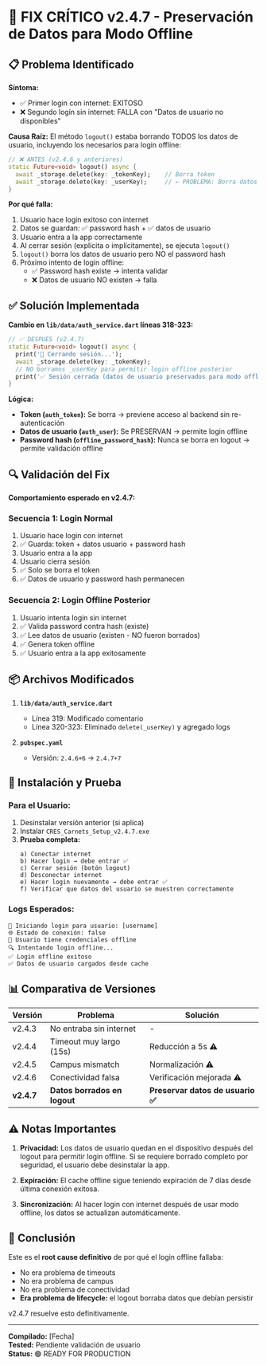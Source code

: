 # 🔧 FIX CRÍTICO v2.4.7 - Preservación de Datos para Modo Offline

## 📋 Problema Identificado

**Síntoma:** 
- ✅ Primer login con internet: EXITOSO
- ❌ Segundo login sin internet: FALLA con "Datos de usuario no disponibles"

**Causa Raíz:**
El método `logout()` estaba borrando TODOS los datos de usuario, incluyendo los necesarios para login offline:

```dart
// ❌ ANTES (v2.4.6 y anteriores)
static Future<void> logout() async {
  await _storage.delete(key: _tokenKey);    // Borra token
  await _storage.delete(key: _userKey);     // ← PROBLEMA: Borra datos de usuario
}
```

**Por qué falla:**
1. Usuario hace login exitoso con internet
2. Datos se guardan: ✅ password hash + ✅ datos de usuario
3. Usuario entra a la app correctamente
4. Al cerrar sesión (explícita o implícitamente), se ejecuta `logout()`
5. `logout()` borra los datos de usuario pero NO el password hash
6. Próximo intento de login offline:
   - ✅ Password hash existe → intenta validar
   - ❌ Datos de usuario NO existen → falla

## ✅ Solución Implementada

**Cambio en `lib/data/auth_service.dart` líneas 318-323:**

```dart
// ✅ DESPUÉS (v2.4.7)
static Future<void> logout() async {
  print('🚪 Cerrando sesión...');
  await _storage.delete(key: _tokenKey);
  // NO borramos _userKey para permitir login offline posterior
  print('✅ Sesión cerrada (datos de usuario preservados para modo offline)');
}
```

**Lógica:**
- **Token (`auth_token`):** Se borra → previene acceso al backend sin re-autenticación
- **Datos de usuario (`auth_user`):** Se PRESERVAN → permite login offline
- **Password hash (`offline_password_hash`):** Nunca se borra en logout → permite validación offline

## 🔍 Validación del Fix

**Comportamiento esperado en v2.4.7:**

### Secuencia 1: Login Normal
1. Usuario hace login con internet
2. ✅ Guarda: token + datos usuario + password hash
3. Usuario entra a la app
4. Usuario cierra sesión
5. ✅ Solo se borra el token
6. ✅ Datos de usuario y password hash permanecen

### Secuencia 2: Login Offline Posterior
1. Usuario intenta login sin internet
2. ✅ Valida password contra hash (existe)
3. ✅ Lee datos de usuario (existen - NO fueron borrados)
4. ✅ Genera token offline
5. ✅ Usuario entra a la app exitosamente

## 📦 Archivos Modificados

1. **`lib/data/auth_service.dart`**
   - Línea 319: Modificado comentario
   - Línea 320-323: Eliminado `delete(_userKey)` y agregado logs

2. **`pubspec.yaml`**
   - Versión: `2.4.6+6` → `2.4.7+7`

## 🚀 Instalación y Prueba

### Para el Usuario:
1. Desinstalar versión anterior (si aplica)
2. Instalar `CRES_Carnets_Setup_v2.4.7.exe`
3. **Prueba completa:**
   ```
   a) Conectar internet
   b) Hacer login → debe entrar ✅
   c) Cerrar sesión (botón logout)
   d) Desconectar internet
   e) Hacer login nuevamente → debe entrar ✅
   f) Verificar que datos del usuario se muestren correctamente
   ```

### Logs Esperados:
```
🔐 Iniciando login para usuario: [username]
🌐 Estado de conexión: false
💾 Usuario tiene credenciales offline
🔍 Intentando login offline...
✅ Login offline exitoso
✅ Datos de usuario cargados desde cache
```

## 📊 Comparativa de Versiones

| Versión | Problema | Solución |
|---------|----------|----------|
| v2.4.3 | No entraba sin internet | - |
| v2.4.4 | Timeout muy largo (15s) | Reducción a 5s ⚠️ |
| v2.4.5 | Campus mismatch | Normalización ⚠️ |
| v2.4.6 | Conectividad falsa | Verificación mejorada ⚠️ |
| **v2.4.7** | **Datos borrados en logout** | **Preservar datos de usuario ✅** |

## ⚠️ Notas Importantes

1. **Privacidad:** Los datos de usuario quedan en el dispositivo después del logout para permitir login offline. Si se requiere borrado completo por seguridad, el usuario debe desinstalar la app.

2. **Expiración:** El cache offline sigue teniendo expiración de 7 días desde última conexión exitosa.

3. **Sincronización:** Al hacer login con internet después de usar modo offline, los datos se actualizan automáticamente.

## 🎯 Conclusión

Este es el **root cause definitivo** de por qué el login offline fallaba:
- No era problema de timeouts
- No era problema de campus
- No era problema de conectividad
- **Era problema de lifecycle:** el logout borraba datos que debían persistir

v2.4.7 resuelve esto definitivamente.

---

**Compilado:** [Fecha]  
**Tested:** Pendiente validación de usuario  
**Status:** 🟢 READY FOR PRODUCTION
